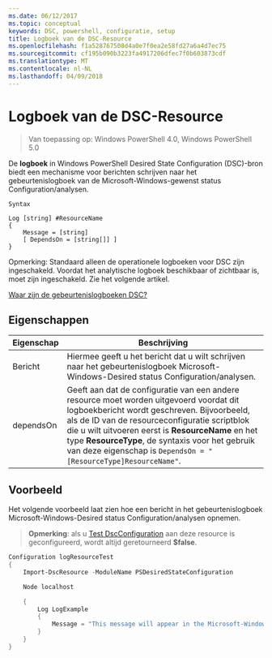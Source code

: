 ```yaml
---
ms.date: 06/12/2017
ms.topic: conceptual
keywords: DSC, powershell, configuratie, setup
title: Logboek van de DSC-Resource
ms.openlocfilehash: f1a528767508d4a0e7f0ea2e58fd27a6a4d7ec75
ms.sourcegitcommit: cf195b090b3223fa4917206dfec7f0b603873cdf
ms.translationtype: MT
ms.contentlocale: nl-NL
ms.lasthandoff: 04/09/2018
---
```

# <a name="dsc-log-resource"></a>Logboek van de DSC-Resource

> Van toepassing op: Windows PowerShell 4.0, Windows PowerShell 5.0

De __logboek__ in Windows PowerShell Desired State Configuration (DSC)-bron biedt een mechanisme voor berichten schrijven naar het gebeurtenislogboek van de Microsoft-Windows-gewenst status Configuration/analysen.

```
Syntax

Log [string] #ResourceName
{
    Message = [string]
    [ DependsOn = [string[]] ]
}
```

Opmerking: Standaard alleen de operationele logboeken voor DSC zijn ingeschakeld.
Voordat het analytische logboek beschikbaar of zichtbaar is, moet zijn ingeschakeld.
Zie het volgende artikel.

[Waar zijn de gebeurtenislogboeken DSC?](https://msdn.microsoft.com/en-us/powershell/dsc/troubleshooting#where-are-dsc-event-logs)

## <a name="properties"></a>Eigenschappen
|  Eigenschap  |  Beschrijving   |
|---|---|
| Bericht| Hiermee geeft u het bericht dat u wilt schrijven naar het gebeurtenislogboek Microsoft-Windows-Desired status Configuration/analysen.|
| dependsOn | Geeft aan dat de configuratie van een andere resource moet worden uitgevoerd voordat dit logboekbericht wordt geschreven. Bijvoorbeeld, als de ID van de resourceconfiguratie scriptblok die u wilt uitvoeren eerst is __ResourceName__ en het type __ResourceType__, de syntaxis voor het gebruik van deze eigenschap is `DependsOn = "[ResourceType]ResourceName"`.|

## <a name="example"></a>Voorbeeld

Het volgende voorbeeld laat zien hoe een bericht in het gebeurtenislogboek Microsoft-Windows-Desired status Configuration/analysen opnemen.

> **Opmerking**: als u [Test DscConfiguration](https://technet.microsoft.com/en-us/library/dn407382.aspx) aan deze resource is geconfigureerd, wordt altijd geretourneerd **$false**.

```powershell
Configuration logResourceTest
{
    Import-DscResource -ModuleName PSDesiredStateConfiguration

    Node localhost

    {
        Log LogExample
        {
            Message = "This message will appear in the Microsoft-Windows-Desired State Configuration/Analytic event log."
        }
    }
}
```